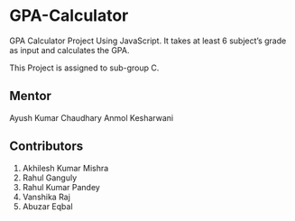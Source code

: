 # GPA-Calculator
GPA Calculator Project Using JavaScript. It takes at least 6 subject’s  grade as input and calculates the GPA.

This Project is assigned to sub-group C.

## Mentor 
Ayush Kumar Chaudhary
Anmol Kesharwani

## Contributors
1. Akhilesh Kumar Mishra
2. Rahul Ganguly 
3. Rahul Kumar Pandey 
4. Vanshika Raj 
5. Abuzar Eqbal 
